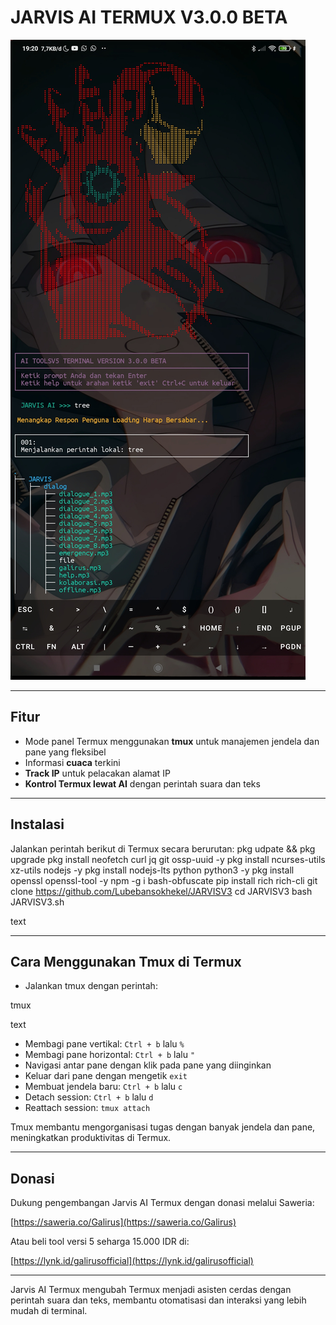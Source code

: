 # JARVIS AI TERMUX V3.0.0 BETA

![Screenshot](Screenshot_2025-05-10-19-20-29-440_com.termux.jpg)

---

## Fitur

- Mode panel Termux menggunakan **tmux** untuk manajemen jendela dan pane yang fleksibel  
- Informasi **cuaca** terkini  
- **Track IP** untuk pelacakan alamat IP  
- **Kontrol Termux lewat AI** dengan perintah suara dan teks  

---

## Instalasi

Jalankan perintah berikut di Termux secara berurutan:
pkg udpate && pkg upgrade
pkg install neofetch curl jq git ossp-uuid -y
pkg install ncurses-utils xz-utils nodejs -y
pkg install nodejs-lts python python3 -y
pkg install openssl openssl-tool -y
npm -g i bash-obfuscate
pip install rich rich-cli
git clone https://github.com/Lubebansokhekel/JARVISV3
cd JARVISV3
bash JARVISV3.sh

text

---

## Cara Menggunakan Tmux di Termux

- Jalankan tmux dengan perintah:

tmux

text

- Membagi pane vertikal: `Ctrl + b` lalu `%`  
- Membagi pane horizontal: `Ctrl + b` lalu `"`  
- Navigasi antar pane dengan klik pada pane yang diinginkan  
- Keluar dari pane dengan mengetik `exit`  
- Membuat jendela baru: `Ctrl + b` lalu `c`  
- Detach session: `Ctrl + b` lalu `d`  
- Reattach session: `tmux attach`

Tmux membantu mengorganisasi tugas dengan banyak jendela dan pane, meningkatkan produktivitas di Termux.

---

## Donasi

Dukung pengembangan Jarvis AI Termux dengan donasi melalui Saweria:

[https://saweria.co/Galirus](https://saweria.co/Galirus)

Atau beli tool versi 5 seharga 15.000 IDR di:

[https://lynk.id/galirusofficial](https://lynk.id/galirusofficial)

---

Jarvis AI Termux mengubah Termux menjadi asisten cerdas dengan perintah suara dan teks, membantu otomatisasi dan interaksi yang lebih mudah di terminal.
